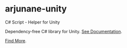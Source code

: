 # arjunane-unity
C# Script -  Helper for Unity

Dependency-free C# library for Unity. [See Documentation](https://dimas-ak.github.io/#/documentation/arjunane-unity).

[Find More](https://dimas-ak.github.io).
